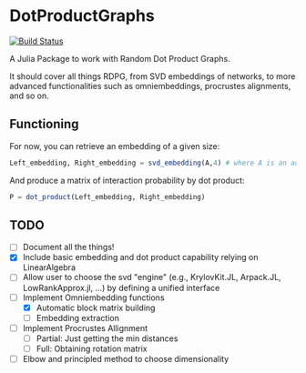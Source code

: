 # DotProductGraphs

[![Build Status](https://github.com/gvdr/DotProductGraphs.jl/actions/workflows/CI.yml/badge.svg?branch=main)](https://github.com/gvdr/DotProductGraphs.jl/actions/workflows/CI.yml?query=branch%3Amain)

A Julia Package to work with Random Dot Product Graphs.

It should cover all things RDPG, from SVD embeddings of networks, to more advanced functionalities such as omniembeddings, procrustes alignments, and so on.

## Functioning

For now, you can retrieve an embedding of a given size:

```julia
Left_embedding, Right_embedding = svd_embedding(A,4) # where A is an adjacency matrix
```

And produce a matrix of interaction probability by dot product:

```julia
P = dot_product(Left_embedding, Right_embedding)
```

## TODO

- [ ] Document all the things!
- [x] Include basic embedding and dot product capability relying on LinearAlgebra
- [ ] Allow user to choose the svd "engine" (e.g., KrylovKit.JL, Arpack.JL, LowRankApprox.jl, ...) by defining a unified interface
- [ ] Implement Omniembedding functions
    - [x] Automatic block matrix building
    - [ ] Embedding extraction
- [ ] Implement Procrustes Allignment
    - [ ] Partial: Just getting the min distances
    - [ ] Full: Obtaining rotation matrix
- [ ] Elbow and principled method to choose dimensionality